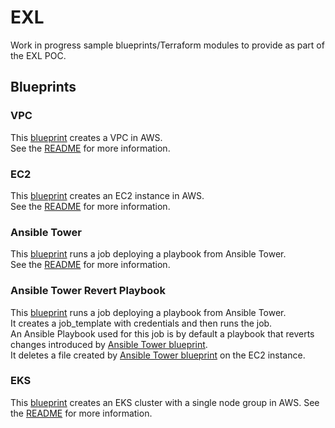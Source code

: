 # EXL

Work in progress sample blueprints/Terraform modules to provide as part of the EXL POC.

## Blueprints

### VPC

This [blueprint](./vpc.yaml) creates a VPC in AWS.  
See the [README](./vpc/README.md) for more information.

### EC2

This [blueprint](./ec2-instance.yaml) creates an EC2 instance in AWS.  
See the [README](./ec2/README.md) for more information.

### Ansible Tower

This [blueprint](./ansible_tower.yaml) runs a job deploying a playbook from Ansible Tower.  
See the [README](./ansible_tower/README.md) for more information.

### Ansible Tower Revert Playbook

This [blueprint](./ansible_tower_revert_playbook.yaml) runs a job deploying a playbook from Ansible Tower.  
It creates a job_template with credentials and then runs the job.  
An Ansible Playbook used for this job is by default a playbook that reverts changes introduced by [Ansible Tower blueprint](./ansible_tower.yaml).  
It deletes a file created by [Ansible Tower blueprint](./ansible_tower.yaml) on the EC2 instance.  

### EKS

This [blueprint](./eks.yaml) creates an EKS cluster with a single node group in AWS.
See the [README](./eks/README.md) for more information.
